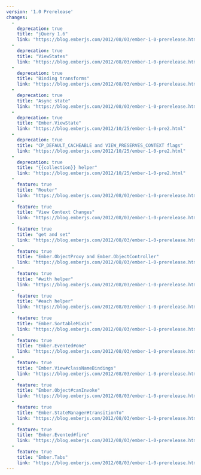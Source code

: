 ```yaml
---
version: '1.0 Prerelease'
changes:
  -
    deprecation: true
    title: "jQuery 1.6"
    link: "https://blog.emberjs.com/2012/08/03/ember-1-0-prerelease.html"
  -
    deprecation: true
    title: "ViewStates"
    link: "https://blog.emberjs.com/2012/08/03/ember-1-0-prerelease.html"
  -
    deprecation: true
    title: "Binding transforms"
    link: "https://blog.emberjs.com/2012/08/03/ember-1-0-prerelease.html"
  -
    deprecation: true
    title: "Async state"
    link: "https://blog.emberjs.com/2012/08/03/ember-1-0-prerelease.html"
  -
    deprecation: true
    title: "Ember.ViewState"
    link: "https://blog.emberjs.com/2012/10/25/ember-1-0-pre2.html"
  -
    deprecation: true
    title: "CP_DEFAULT_CACHEABLE and VIEW_PRESERVES_CONTEXT flags"
    link: "https://blog.emberjs.com/2012/10/25/ember-1-0-pre2.html"
  -
    deprecation: true
    title: "{{collection}} helper"
    link: "https://blog.emberjs.com/2012/10/25/ember-1-0-pre2.html"
  -
    feature: true
    title: "Router"
    link: "https://blog.emberjs.com/2012/08/03/ember-1-0-prerelease.html"
  -
    feature: true
    title: "View Context Changes"
    link: "https://blog.emberjs.com/2012/08/03/ember-1-0-prerelease.html"
  -
    feature: true
    title: "get and set"
    link: "https://blog.emberjs.com/2012/08/03/ember-1-0-prerelease.html"
  -
    feature: true
    title: "Ember.ObjectProxy and Ember.ObjectController"
    link: "https://blog.emberjs.com/2012/08/03/ember-1-0-prerelease.html"
  -
    feature: true
    title: "#with helper"
    link: "https://blog.emberjs.com/2012/08/03/ember-1-0-prerelease.html"
  -
    feature: true
    title: "#each helper"
    link: "https://blog.emberjs.com/2012/08/03/ember-1-0-prerelease.html"
  -
    feature: true
    title: "Ember.SortableMixin"
    link: "https://blog.emberjs.com/2012/08/03/ember-1-0-prerelease.html"
  -
    feature: true
    title: "Ember.Evented#one"
    link: "https://blog.emberjs.com/2012/08/03/ember-1-0-prerelease.html"
  -
    feature: true
    title: "Ember.View#classNameBindings"
    link: "https://blog.emberjs.com/2012/08/03/ember-1-0-prerelease.html"
  -
    feature: true
    title: "Ember.Object#canInvoke"
    link: "https://blog.emberjs.com/2012/08/03/ember-1-0-prerelease.html"
  -
    feature: true
    title: "Ember.StateManager#transitionTo"
    link: "https://blog.emberjs.com/2012/08/03/ember-1-0-prerelease.html"
  -
    feature: true
    title: "Ember.Evented#fire"
    link: "https://blog.emberjs.com/2012/08/03/ember-1-0-prerelease.html"
  -
    feature: true
    title: "Ember.Tabs"
    link: "https://blog.emberjs.com/2012/08/03/ember-1-0-prerelease.html"
---
```

